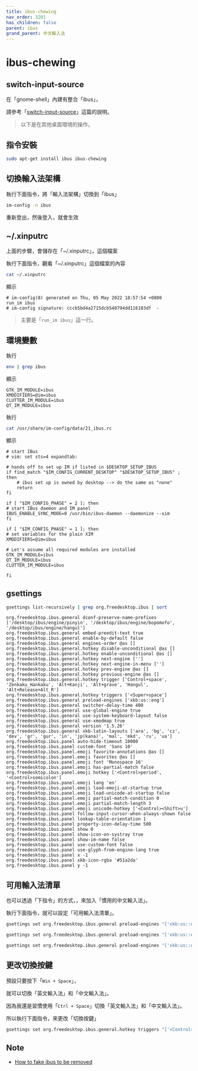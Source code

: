 ```yaml
---
title: ibus-chewing
nav_order: 3201
has_children: false
parent: ibus
grand_parent: 中文輸入法
---
```



# ibus-chewing


## switch-input-source

在「gnome-shell」內建有整合「ibus」，

請參考「[switch-input-source](https://samwhelp.github.io/note-about-ubuntu/read/flavours/ubuntu/adjustment/switch-input-source.html)」這篇的說明。


> 以下是在其他桌面環境的操作。

## 指令安裝

``` sh
sudo apt-get install ibus ibus-chewing
```


## 切換輸入法架構

執行下面指令，將「輸入法架構」切換到「ibus」

``` sh
im-config -n ibus
```

重新登出，然後登入，就會生效


## ~/.xinputrc

上面的步驟，會儲存在「~/.xinputrc」，這個檔案

執行下面指令，觀看「~/.xinputrc」這個檔案的內容

``` sh
cat ~/.xinputrc
```

顯示

```
# im-config(8) generated on Thu, 05 May 2022 18:57:54 +0800
run_im ibus
# im-config signature: cccb5bd4a2715dcb548794dd116103df  -
```

> 主要是「`run_im ibus`」這一行。

## 環境變數

執行

``` sh
env | grep ibus
```

顯示

```
GTK_IM_MODULE=ibus
XMODIFIERS=@im=ibus
CLUTTER_IM_MODULE=ibus
QT_IM_MODULE=ibus
```

執行

``` sh
cat /usr/share/im-config/data/21_ibus.rc
```

顯示

```
# start IBus
# vim: set sts=4 expandtab:

# hands off to set up IM if listed in $DESKTOP_SETUP_IBUS
if find_match "$IM_CONFIG_CURRENT_DESKTOP" "$DESKTOP_SETUP_IBUS" ; then
    # ibus set up is owned by desktop --> do the same as "none"
    return
fi

if [ "$IM_CONFIG_PHASE" = 2 ]; then
# start IBus daemon and IM panel
IBUS_ENABLE_SYNC_MODE=0 /usr/bin/ibus-daemon --daemonize --xim
fi

if [ "$IM_CONFIG_PHASE" = 1 ]; then
# set variables for the plain XIM
XMODIFIERS=@im=ibus

# Let's assume all required modules are installed
GTK_IM_MODULE=ibus
QT_IM_MODULE=ibus
CLUTTER_IM_MODULE=ibus

fi

```

## gsettings



``` sh
gsettings list-recursively | grep org.freedesktop.ibus | sort
```

```
org.freedesktop.ibus.general dconf-preserve-name-prefixes ['/desktop/ibus/engine/pinyin', '/desktop/ibus/engine/bopomofo', '/desktop/ibus/engine/hangul']
org.freedesktop.ibus.general embed-preedit-text true
org.freedesktop.ibus.general enable-by-default false
org.freedesktop.ibus.general engines-order @as []
org.freedesktop.ibus.general.hotkey disable-unconditional @as []
org.freedesktop.ibus.general.hotkey enable-unconditional @as []
org.freedesktop.ibus.general.hotkey next-engine ['']
org.freedesktop.ibus.general.hotkey next-engine-in-menu ['']
org.freedesktop.ibus.general.hotkey prev-engine @as []
org.freedesktop.ibus.general.hotkey previous-engine @as []
org.freedesktop.ibus.general.hotkey trigger ['Control+space', 'Zenkaku_Hankaku', 'Alt+Kanji', 'Alt+grave', 'Hangul', 'Alt+Release+Alt_R']
org.freedesktop.ibus.general.hotkey triggers ['<Super>space']
org.freedesktop.ibus.general preload-engines ['xkb:us::eng']
org.freedesktop.ibus.general switcher-delay-time 400
org.freedesktop.ibus.general use-global-engine true
org.freedesktop.ibus.general use-system-keyboard-layout false
org.freedesktop.ibus.general use-xmodmap true
org.freedesktop.ibus.general version '1.5.26'
org.freedesktop.ibus.general xkb-latin-layouts ['ara', 'bg', 'cz', 'dev', 'gr', 'gur', 'in', 'jp(kana)', 'mal', 'mkd', 'ru', 'ua']
org.freedesktop.ibus.panel auto-hide-timeout 10000
org.freedesktop.ibus.panel custom-font 'Sans 10'
org.freedesktop.ibus.panel.emoji favorite-annotations @as []
org.freedesktop.ibus.panel.emoji favorites @as []
org.freedesktop.ibus.panel.emoji font 'Monospace 16'
org.freedesktop.ibus.panel.emoji has-partial-match false
org.freedesktop.ibus.panel.emoji hotkey ['<Control>period', '<Control>semicolon']
org.freedesktop.ibus.panel.emoji lang 'en'
org.freedesktop.ibus.panel.emoji load-emoji-at-startup true
org.freedesktop.ibus.panel.emoji load-unicode-at-startup false
org.freedesktop.ibus.panel.emoji partial-match-condition 0
org.freedesktop.ibus.panel.emoji partial-match-length 3
org.freedesktop.ibus.panel.emoji unicode-hotkey ['<Control><Shift>u']
org.freedesktop.ibus.panel follow-input-cursor-when-always-shown false
org.freedesktop.ibus.panel lookup-table-orientation 1
org.freedesktop.ibus.panel property-icon-delay-time 500
org.freedesktop.ibus.panel show 0
org.freedesktop.ibus.panel show-icon-on-systray true
org.freedesktop.ibus.panel show-im-name false
org.freedesktop.ibus.panel use-custom-font false
org.freedesktop.ibus.panel use-glyph-from-engine-lang true
org.freedesktop.ibus.panel x -1
org.freedesktop.ibus.panel xkb-icon-rgba '#51a2da'
org.freedesktop.ibus.panel y -1
```


## 可用輸入法清單

也可以透過「下指令」的方式，，來加入「慣用的中文輸入法」。

執行下面指令，就可以設定「可用輸入法清單」。

``` sh
gsettings set org.freedesktop.ibus.general preload-engines "['xkb:us::eng', 'chewing']"
```


``` sh
gsettings set org.freedesktop.ibus.general preload-engines "['xkb:us::eng', 'libzhuyin']"
```

``` sh
gsettings set org.freedesktop.ibus.general preload-engines "['xkb:us::eng', 'chewing', 'libzhuyin']"
```

## 更改切換按鍵

預設只要按下「`Win + Space`」，

就可以切換「英文輸入法」和「中文輸入法」。

因為我還是習慣使用「`Ctrl + Space`」切換「英文輸入法」和「中文輸入法」。

所以執行下面指令，來更改「切換按鍵」

``` sh
gsettings set org.freedesktop.ibus.general.hotkey triggers "['<Control>space']"
```


## Note

* [How to fake ibus to be removed](https://samwhelp.github.io/note-about-ubuntu/read/subject/im/howto/how_to_fake_ibus_to_be_removed.html)

